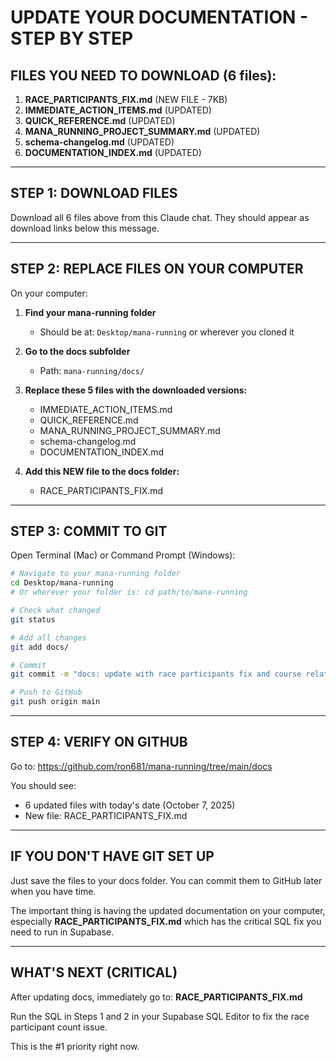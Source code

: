 # UPDATE YOUR DOCUMENTATION - STEP BY STEP

## FILES YOU NEED TO DOWNLOAD (6 files):

1. **RACE_PARTICIPANTS_FIX.md** (NEW FILE - 7KB)
2. **IMMEDIATE_ACTION_ITEMS.md** (UPDATED)
3. **QUICK_REFERENCE.md** (UPDATED)
4. **MANA_RUNNING_PROJECT_SUMMARY.md** (UPDATED)
5. **schema-changelog.md** (UPDATED)
6. **DOCUMENTATION_INDEX.md** (UPDATED)

---

## STEP 1: DOWNLOAD FILES

Download all 6 files above from this Claude chat. They should appear as download links below this message.

---

## STEP 2: REPLACE FILES ON YOUR COMPUTER

On your computer:

1. **Find your mana-running folder**
   - Should be at: `Desktop/mana-running` or wherever you cloned it

2. **Go to the docs subfolder**
   - Path: `mana-running/docs/`

3. **Replace these 5 files with the downloaded versions:**
   - IMMEDIATE_ACTION_ITEMS.md
   - QUICK_REFERENCE.md
   - MANA_RUNNING_PROJECT_SUMMARY.md
   - schema-changelog.md
   - DOCUMENTATION_INDEX.md

4. **Add this NEW file to the docs folder:**
   - RACE_PARTICIPANTS_FIX.md

---

## STEP 3: COMMIT TO GIT

Open Terminal (Mac) or Command Prompt (Windows):

```bash
# Navigate to your mana-running folder
cd Desktop/mana-running
# Or wherever your folder is: cd path/to/mana-running

# Check what changed
git status

# Add all changes
git add docs/

# Commit
git commit -m "docs: update with race participants fix and course relationships"

# Push to GitHub
git push origin main
```

---

## STEP 4: VERIFY ON GITHUB

Go to: https://github.com/ron681/mana-running/tree/main/docs

You should see:
- 6 updated files with today's date (October 7, 2025)
- New file: RACE_PARTICIPANTS_FIX.md

---

## IF YOU DON'T HAVE GIT SET UP

Just save the files to your docs folder. You can commit them to GitHub later when you have time.

The important thing is having the updated documentation on your computer, especially **RACE_PARTICIPANTS_FIX.md** which has the critical SQL fix you need to run in Supabase.

---

## WHAT'S NEXT (CRITICAL)

After updating docs, immediately go to:
**RACE_PARTICIPANTS_FIX.md** 

Run the SQL in Steps 1 and 2 in your Supabase SQL Editor to fix the race participant count issue.

This is the #1 priority right now.
